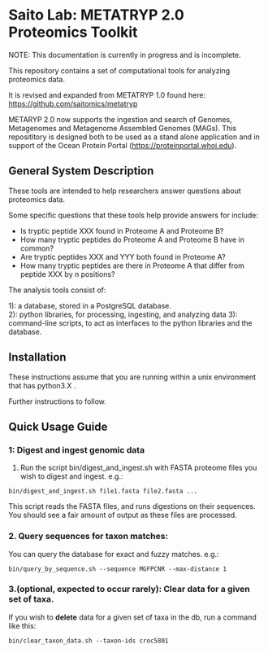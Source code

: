 Saito Lab: METATRYP 2.0 Proteomics Toolkit
==============
NOTE: This documentation is currently in progress and is incomplete.

This repository contains a set of computational tools for analyzing proteomics data.

It is revised and expanded from METATRYP 1.0 found here: https://github.com/saitomics/metatryp

METARYP 2.0 now supports the ingestion and search of Genomes, Metagenomes and Metagenome Assembled Genomes (MAGs).  This reposititory is designed both to be used as a stand alone application and in support of the Ocean Protein Portal (https://proteinportal.whoi.edu).

## General System Description

These tools are intended to help researchers answer questions about proteomics data. 

Some specific questions that these tools help provide answers for include:

- Is tryptic peptide XXX found in Proteome A and Proteome B?
- How many tryptic peptides do Proteome A and Proteome B have in common?
- Are tryptic peptides XXX and YYY both found in Proteome A?
- How many tryptic peptides are there in Proteome A that differ from peptide XXX by n positions?

The analysis tools consist of:

1): a database, stored in a PostgreSQL database.  
2): python libraries, for processing, ingesting, and analyzing data 
3): command-line scripts, to act as interfaces to the python libraries and the database.

## Installation

These instructions assume that you are running within a unix environment that has python3.X .

Further instructions to follow.

## Quick Usage Guide

### 1: Digest and ingest genomic data
1. Run the script bin/digest_and_ingest.sh with FASTA proteome files you wish to digest and ingest. e.g.:
````
bin/digest_and_ingest.sh file1.fasta file2.fasta ...
````

This script reads the FASTA files, and runs digestions on their sequences. You should see a fair amount of output as these files are processed.


### 2.  Query sequences for taxon matches:
You can query the database for exact and fuzzy matches. e.g.:
````
bin/query_by_sequence.sh --sequence MGFPCNR --max-distance 1
````

### 3.(optional, expected to occur rarely): Clear data for a given set of taxa.
If you wish to **delete** data for a given set of taxa in the db, run a command like this:
````
bin/clear_taxon_data.sh --taxon-ids croc5801
````


